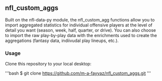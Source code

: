 ## nfl_custom_aggs

Built on the nfl-data-py module, the nfl_custom_agg functions allow you to import aggregated statistics for individual offensive players at the level of detail you want (season, week, half, quarter, or drive). You can also choose to import the raw play-by-play data with the enrichments used to create the aggregations (fantasy data, indiivudal play lineups, etc.).

### Usage

Clone this repository to your local desktop:

'''bash
$ git clone https://github.com/m-a-fayyaz/nfl_custom_aggs.git
'''

